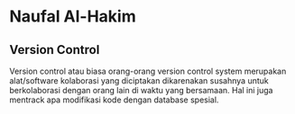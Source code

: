 # Naufal Al-Hakim

## Version Control
Version control atau biasa orang-orang version control system merupakan alat/software kolaborasi yang diciptakan dikarenakan susahnya untuk berkolaborasi dengan orang lain di waktu yang bersamaan. Hal ini juga mentrack apa modifikasi kode dengan database spesial.
